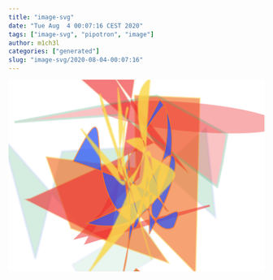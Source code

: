```yaml
---
title: "image-svg"
date: "Tue Aug  4 00:07:16 CEST 2020"
tags: ["image-svg", "pipotron", "image"]
author: m1ch3l
categories: ["generated"]
slug: "image-svg/2020-08-04-00:07:16"
---
```


![](image.svg)
